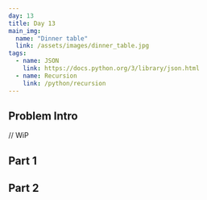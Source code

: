 ```yaml
---
day: 13
title: Day 13
main_img:
  name: "Dinner table"
  link: /assets/images/dinner_table.jpg
tags: 
  - name: JSON
    link: https://docs.python.org/3/library/json.html
  - name: Recursion
    link: /python/recursion
---
```


## Problem Intro

// WiP

## Part 1

## Part 2
